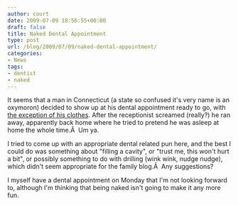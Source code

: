 ```yaml
---
author: court
date: 2009-07-09 18:56:55+00:00
draft: false
title: Naked Dental Appointment
type: post
url: /blog/2009/07/09/naked-dental-appointment/
categories:
- News
tags:
- dentist
- naked
---
```


It seems that a man in Connecticut (a state so confused it's very name is an oxymoron) decided to show up at his dental appointment ready to go, with [the exception of his clothes](http://www.connpost.com/ci_12770272?source=most_viewed). After the receptionist screamed (really?) he ran away, apparently back home where he tried to pretend he was asleep at home the whole time.Â  Um ya.

I tried to come up with an appropriate dental related pun here, and the best I could do was something about "filling a cavity", or "trust me, this won't hurt a bit", or possibly something to do with drilling (wink wink, nudge nudge), which didn't seem appropriate for the family blog.Â  Any suggestions?

I myself have a dental appointment on Monday that I'm not looking forward to, although I'm thinking that being naked isn't going to make it any more fun.
